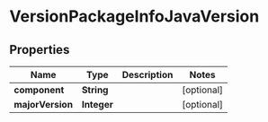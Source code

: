 

# VersionPackageInfoJavaVersion

## Properties

Name | Type | Description | Notes
------------ | ------------- | ------------- | -------------
**component** | **String** |  |  [optional]
**majorVersion** | **Integer** |  |  [optional]




